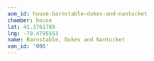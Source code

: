 ```yaml
---
aom_id: house-barnstable-dukes-and-nantucket
chamber: house
lat: 41.3761789
lng: -70.4795553
name: Barnstable, Dukes and Nantucket
van_id: '006'
---
```

